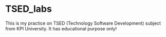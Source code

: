 # TSED_labs
This is my practice on TSED (Technology Software Development) subject from KPI University.
It has educational purpose only!
